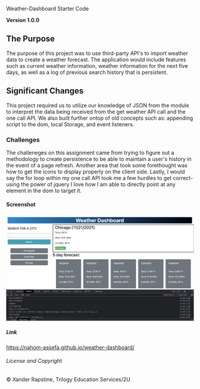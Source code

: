  Weather-Dashboard Starter Code

**Version 1.0.0**

## The Purpose
The purpose of this project was to use third-party API's to import weather data to create a weather forecast. The application would include features such as current weather information, weather information for the next five days, as well as a log of previous search history that is persistent.

## Significant Changes
This project required us to utilize our knowledge of JSON from the module to interpret the data being received from the get weather API call and the one call API. We also built further ontop of old concepts such as: appending script to the dom, local Storage, and event listeners.

### Challenges
The challeneges on this assignment came from trying to figure out a methodology to create persistence to be able to maintain a user's history in the event of a page refresh. Another area that took some forethought was how to get the icons to display properly on the client side. Lastly, I would say the for loop within my one call API took me a few hurdles to get correct- using the power of jquery I love how I am able to directly point at any element in the dom to target it.


#### Screenshot
![](assets/images/5-day.png)

##### Link
https://nahom-assefa.github.io/weather-dashboard/

###### License and Copyright
© Xander Rapstine, Trilogy Education Services/2U
